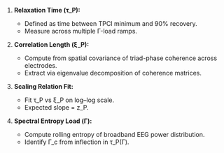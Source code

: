 1. **Relaxation Time (τ_P):**

   * Defined as time between TPCI minimum and 90% recovery.
   * Measure across multiple Γ-load ramps.

2. **Correlation Length (ξ_P):**

   * Compute from spatial covariance of triad-phase coherence across electrodes.
   * Extract via eigenvalue decomposition of coherence matrices.

3. **Scaling Relation Fit:**

   * Fit τ_P vs ξ_P on log–log scale.
   * Expected slope = z_P.

4. **Spectral Entropy Load (Γ):**

   * Compute rolling entropy of broadband EEG power distribution.
   * Identify Γ_c from inflection in τ_P(Γ).